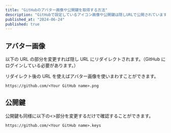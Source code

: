 ```yaml
---
title: "GitHubのアバター画像や公開鍵を取得する方法"
description: "GitHubで設定しているアイコン画像や公開鍵は隠しURLで公開されています。簡単に取得できますので、その取得方法を記載します。"
published_at: "2024-06-24"
published: true
---
```


## アバター画像

以下の URL の<Your GitHub name>部分を変更すれば隠し URL にリダイレクトされます。（GitHub にログインしている必要があります。）

リダイレクト後の URL を使えばアバター画像を使いまわすことができます。

`https://github.com/<Your GitHub name>.png`

## 公開鍵

公開鍵も同様に以下の<>部分を変更するだけで確認することができます。

`https://github.com/<Your GitHub name>.keys`
